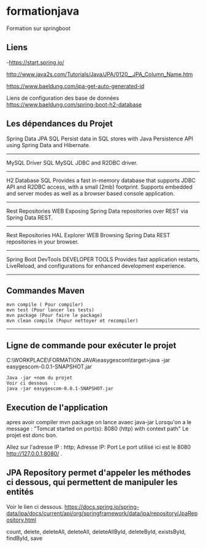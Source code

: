 # formationjava
Formation sur springboot



## Liens
-https://start.spring.io/

http://www.java2s.com/Tutorials/Java/JPA/0120__JPA_Column_Name.htm

https://www.baeldung.com/jpa-get-auto-generated-id

Liens de configuration des base de données
https://www.baeldung.com/spring-boot-h2-database


## Les dépendances du Projet
Spring Data JPA SQL
Persist data in SQL stores with Java Persistence API using Spring Data and Hibernate.
*********
MySQL Driver SQL
MySQL JDBC and R2DBC driver.
***************
H2 Database SQL
Provides a fast in-memory database that supports JDBC API and R2DBC access, with a small (2mb) footprint. Supports embedded and server modes as well as a browser based console application.
**********************
Rest Repositories WEB
Exposing Spring Data repositories over REST via Spring Data REST.
*************************
Rest Repositories HAL Explorer WEB
Browsing Spring Data REST repositories in your browser.
*********************************
Spring Boot DevTools DEVELOPER TOOLS
Provides fast application restarts, LiveReload, and configurations for enhanced development experience.


*************************************
## Commandes Maven

```
mvn compile ( Pour compiler)
mvn test (Pour lancer les tests)
mvn package (Pour faire le package)
mvn clean compile (Popur nettoyer et recompiler)

```
*****
##  Ligne de commande pour exécuter le projet 

C:\WORKPLACE\FORMATION JAVA\easygescom\target>java -jar easygescom-0.0.1-SNAPSHOT.jar

```
Java -jar +nom du projet 
Voir ci dessous  :
java -jar easygescom-0.0.1-SNAPSHOT.jar

```
## Execution de l'application
apres avoir compiler
mvn package
on lance avaec java-jar
Lorsqu'on a le message : "Tomcat started on port(s): 8080 (http) with context path"
Le projet est donc bon.

Allez sur l'adresse IP :
http; Adresse IP: Port 
Le port utilisé ici est le 8080
http://127.0.0.1:8080/
.
## JPA Repository permet d'appeler les méthodes ci dessous, qui permettent de manipuler les entités
Voir le lien ci dessous.
https://docs.spring.io/spring-data/jpa/docs/current/api/org/springframework/data/jpa/repository/JpaRepository.html

count, delete, deleteAll, deleteAll, deleteAllById, deleteById, existsById, findById, save

